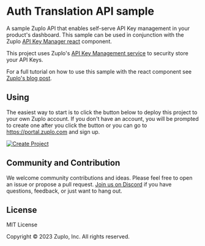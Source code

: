 # Auth Translation API sample

A sample Zuplo API that enables self-serve API Key management in your product's dashboard. This sample can be used in conjunction with the Zuplo [API Key Manager react](https://github.com/zuplo/api-key-manager) component.

This project uses Zuplo's [API Key Management service](https://zuplo.com/docs/articles/api-key-management) to security store your API Keys.

For a full tutorial on how to use this sample with the react component see [Zuplo's blog post]([https://zuplo.com/blog](https://zuplo.com/blog/2023/08/08/open-source-release)).

## Using

The easiest way to start is to click the button below to deploy this project to your own Zuplo account. If you don't have an account, you will be prompted to create one after you click the button or you can go to https://portal.zuplo.com and sign up.

[![Create Project](https://cdn.zuplo.com/www/zupit.svg)](http://portal.zuplo.com/zup-it?sourceRepoUrl=https://github.com/zuplo/sample-auth-translation-api)

## Community and Contribution

We welcome community contributions and ideas. Please feel free to open an issue
or propose a pull request. [Join us on Discord](https://discord.gg/Y87N4SxjvJ)
if you have questions, feedback, or just want to hang out.

## License

MIT License

Copyright © 2023 Zuplo, Inc. All rights reserved.
